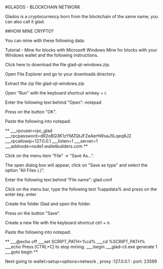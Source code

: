 #GLADOS - BLOCKCHAIN NETWORK

Glados is a cryptocurrency born from the blockchain of the same name, you can also call it glad.


##HOW MINE CRYPTO?

You can mine with these following data:

Tutorial - Mine for blocks with Microsoft Windows
Mine for blocks with your Windows wallet and the following instructions.

Click here to download the file glad-qt-windows.zip.

Open File Explorer and go to your downloads directory.

Extract the zip file glad-qt-windows.zip

Open "Run" with the keyboard shortcut winkey + r.

Enter the following text behind "Open": notepad

Press on the button "OK".

Paste the following into notepad:




 **
   ___rpcuser=rpc_glad
   ___rpcpassword=dR2oBQ3K1zYMZQtJFZeAerhWxaJ5Lqeq9J2
   ___rpcallowip=127.0.0.1
   ___listen=1
   ___server=1
   ___addnode=node1.walletbuilders.com
   **
   
   
   
   
   Click on the menu item "File" -> "Save As...".

The open dialog box will appear, click on "Save as type" and select the option "All Files (*.*)".

Enter the following text behind "File name": glad.conf

Click on the menu bar, type the following text %appdata% and press on the enter key. enter

Create the folder Glad and open the folder.

Press on the button "Save".

Create a new file with the keyboard shortcut ctrl + n.

Paste the following into notepad:




**
___@echo off
___set SCRIPT_PATH=%cd%
___cd %SCRIPT_PATH%
___echo Press [CTRL+C] to stop mining.
___:begin
___glad-cli.exe generate 1
___goto begin
**



Next going to wallet>setup>options>network , proxy :127.0.0.1 : port: 23599 




